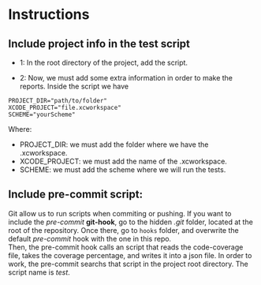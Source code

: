 # Instructions

## Include project info in the test script

- 1: In the root directory of the project, add the script. 

- 2: Now, we must add some extra information in order to make the reports. Inside the script we have

```
PROJECT_DIR="path/to/folder"
XCODE_PROJECT="file.xcworkspace"
SCHEME="yourScheme"
```

Where:
 - PROJECT_DIR: we must add the folder where we have the .xcworkspace.
 - XCODE_PROJECT: we must add the name of the .xcworkspace.
 - SCHEME: we must add the scheme where we will run the tests.


## Include pre-commit script:

Git allow us to run scripts when commiting or pushing. If you want to include the *pre-commit* **git-hook**, go to the hidden *.git* folder, located at the root of the repository. Once there, go to `hooks` folder, and overwrite the default *pre-commit* hook with the one in this repo.  
Then, the pre-commit hook calls an script that reads the code-coverage file, takes the coverage percentage, and writes it into a json file. In order to work, the pre-commit searchs that script in the project root directory. The script name is *test*.
